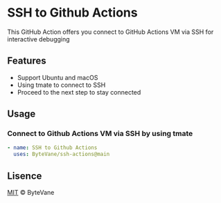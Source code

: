 # SSH to Github Actions

This GitHub Action offers you connect to GitHub Actions VM via SSH for interactive debugging

## Features

- Support Ubuntu and macOS
- Using tmate to connect to SSH
- Proceed to the next step to stay connected

## Usage

### Connect to Github Actions VM via SSH by using tmate

```yaml
- name: SSH to Github Actions
  uses: ByteVane/ssh-actions@main
```

## Lisence

[MIT](https://github.com/P3TERX/ssh2actions/blob/main/LICENSE) © ByteVane
